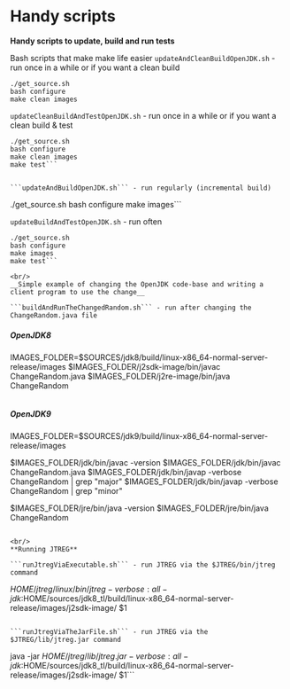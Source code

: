 # Handy scripts

**Handy scripts to update, build and run tests**

Bash scripts that make make life easier
```updateAndCleanBuildOpenJDK.sh``` - run once in a while or if you want a clean build

```
./get_source.sh
bash configure
make clean images
```

```updateCleanBuildAndTestOpenJDK.sh``` - run once in a while or if you want a clean build & test

```
./get_source.sh
bash configure
make clean images
make test```


```updateAndBuildOpenJDK.sh``` - run regularly (incremental build)

```
./get_source.sh
bash configure
make images```


```updateBuildAndTestOpenJDK.sh``` - run often

```
./get_source.sh
bash configure
make images
make test```

<br/>
__Simple example of changing the OpenJDK code-base and writing a client program to use the change__

```buildAndRunTheChangedRandom.sh``` - run after changing the ChangeRandom.java file

```
##### OpenJDK8
IMAGES_FOLDER=$SOURCES/jdk8/build/linux-x86_64-normal-server-release/images
$IMAGES_FOLDER/j2sdk-image/bin/javac ChangeRandom.java
$IMAGES_FOLDER/j2re-image/bin/java ChangeRandom
```

```
##### OpenJDK9
IMAGES_FOLDER=$SOURCES/jdk9/build/linux-x86_64-normal-server-release/images

$IMAGES_FOLDER/jdk/bin/javac -version
$IMAGES_FOLDER/jdk/bin/javac ChangeRandom.java
$IMAGES_FOLDER/jdk/bin/javap -verbose ChangeRandom | grep "major"
$IMAGES_FOLDER/jdk/bin/javap -verbose ChangeRandom | grep "minor"

$IMAGES_FOLDER/jre/bin/java -version
$IMAGES_FOLDER/jre/bin/java ChangeRandom
```

<br/>
**Running JTREG**

```runJtregViaExecutable.sh``` - run JTREG via the $JTREG/bin/jtreg command

```
$HOME/jtreg/linux/bin/jtreg -verbose:all  -jdk:$HOME/sources/jdk8_tl/build/linux-x86_64-normal-server-release/images/j2sdk-image/ $1
```

```runJtregViaTheJarFile.sh``` - run JTREG via the $JTREG/lib/jtreg.jar command

```
java -jar $HOME/jtreg/lib/jtreg.jar -verbose:all  -jdk:$HOME/sources/jdk8_tl/build/linux-x86_64-normal-server-release/images/j2sdk-image/ $1```